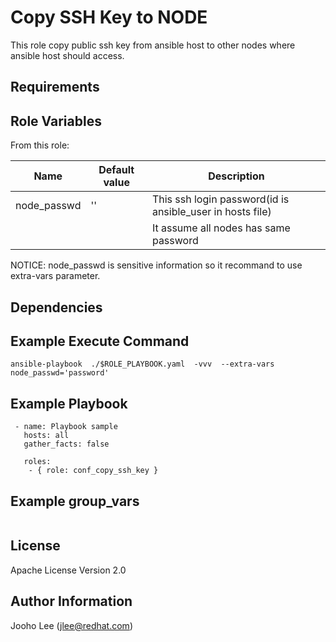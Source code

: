 Copy SSH Key to NODE
============

This role copy public ssh key from ansible host to other nodes where ansible host should access.

Requirements
------------


Role Variables
--------------

From this role:

| Name                        | Default value                                 | Description                                                                 |
|-----------------------------|-----------------------------------------------|-----------------------------------------------------------------------------|
| node_passwd                 | ''                                            | This ssh login password(id is ansible_user in hosts file)                   |
|                             |                                               | It assume all nodes has same password                                        |

NOTICE: node_passwd is sensitive information so it recommand to use extra-vars parameter.

Dependencies
------------

Example Execute Command
-----------------------
```
ansible-playbook  ./$ROLE_PLAYBOOK.yaml  -vvv  --extra-vars node_passwd='password'
```

Example Playbook
----------------

```
 - name: Playbook sample
   hosts: all
   gather_facts: false

   roles:
    - { role: conf_copy_ssh_key }
```

Example group_vars
------------------
```
```

License
-------

Apache License Version 2.0

Author Information
------------------

Jooho Lee (jlee@redhat.com)
